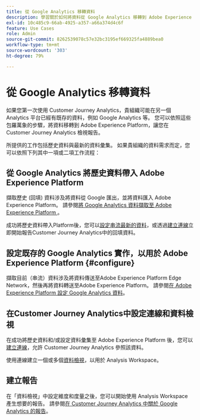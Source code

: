 ```yaml
---
title: 從 Google Analytics 移轉資料
description: 學習關於如何將資料從 Google Analytics 移轉到 Adobe Experience Platform 包羅萬象的工作流程，並在 Customer Journey Analytics 檢視報告。
exl-id: 10c485c9-66ab-4925-a357-a66a374d4c6f
feature: Use Cases
role: Admin
source-git-commit: 8262539078c57e32bc3195ef669325fa4889bea0
workflow-type: tm+mt
source-wordcount: '303'
ht-degree: 79%

---
```


# 從 Google Analytics 移轉資料

如果您第一次使用 Customer Journey Analytics，貴組織可能在另一個 Analytics 平台已經有既存的資料，例如 Google Analytics 等。 您可以依照這些包羅萬象的步驟，將資料移轉到 Adobe Experience Platform，讓您在 Customer Journey Analytics 檢視報告。

所提供的工作包括歷史資料與最新的資料彙集。 如果貴組織的資料需求而定，您可以依照下列其中一項或二項工作流程：

## 從 Google Analytics 將歷史資料帶入 Adobe Experience Platform

擷取歷史 (回填) 資料涉及將資料從 Google 匯出，並將資料匯入 Adobe Experience Platform。 請參閱[將 Google Analytics 資料擷取至 Adobe Experience Platform &#x200B;](backfill.md)。

成功將歷史資料帶入Platform後，您可以[設定串流最新的資料](streaming.md)，或透過[建立連線](/help/connections/create-connection.md)立即開始報告Customer Journey Analytics中的回填資料。

## 設定既存的 Google Analytics 實作，以用於 Adobe Experience Platform {#configure}

擷取目前（串流）資料涉及將資料傳送至Adobe Experience Platform Edge Network，然後再將資料轉送至Adobe Experience Platform。 請參閱[在 Adobe Experience Platform 設定 Google Analytics 資料](streaming.md)。

## 在Customer Journey Analytics中設定連線和資料檢視

在成功將歷史資料和/或設定資料彙集至 Adobe Experience Platform 後，您可以[建立連線](/help/connections/create-connection.md)，允許 Customer Journey Analytics 參照該資料。

使用連線建立一個或多個[資料檢視](/help/data-views/create-dataview.md)，以用於 Analysis Workspace。

## 建立報告

在「資料檢視」中設定維度和度量之後，您可以開始使用 Analysis Workspace 產生想要的報告。 請參閱[在 Customer Journey Analytics 中關於 Google Analytics 的報告](report.md)。
